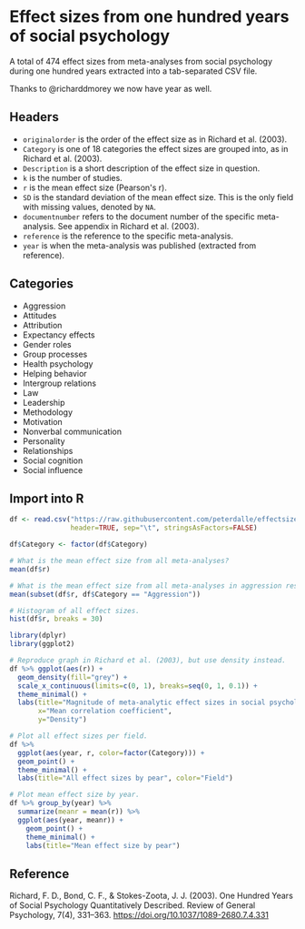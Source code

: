 # Effect sizes from one hundred years of social psychology

A total of 474 effect sizes from meta-analyses from social psychology during one hundred years extracted into a tab-separated CSV file.

Thanks to @richarddmorey we now have year as well.

## Headers

- `originalorder` is the order of the effect size as in Richard et al. (2003).
- `Category` is one of 18 categories the effect sizes are grouped into, as in Richard et al. (2003).
- `Description` is a short description of the effect size in question.
- `k` is the number of studies.
- `r` is the mean effect size (Pearson's r).
- `SD` is the standard deviation of the mean effect size. This is the only field with missing values, denoted by `NA`.
- `documentnumber` refers to the document number of the specific meta-analysis. See appendix in Richard et al. (2003).
- `reference` is the reference to the specific meta-analysis.
- `year` is when the meta-analysis was published (extracted from reference).

## Categories

- Aggression
- Attitudes
- Attribution
- Expectancy effects
- Gender roles
- Group processes
- Health psychology
- Helping behavior
- Intergroup relations
- Law
- Leadership
- Methodology
- Motivation
- Nonverbal communication
- Personality
- Relationships
- Social cognition
- Social influence  

## Import into R

```r
df <- read.csv("https://raw.githubusercontent.com/peterdalle/effectsizes/master/soc-psych.tsv",
               header=TRUE, sep="\t", stringsAsFactors=FALSE)

df$Category <- factor(df$Category)

# What is the mean effect size from all meta-analyses?
mean(df$r)

# What is the mean effect size from all meta-analyses in aggression research?
mean(subset(df$r, df$Category == "Aggression"))

# Histogram of all effect sizes.
hist(df$r, breaks = 30)

library(dplyr)
library(ggplot2)

# Reproduce graph in Richard et al. (2003), but use density instead.
df %>% ggplot(aes(r)) +
  geom_density(fill="grey") + 
  scale_x_continuous(limits=c(0, 1), breaks=seq(0, 1, 0.1)) +
  theme_minimal() +
  labs(title="Magnitude of meta-analytic effect sizes in social psychology",
       x="Mean correlation coefficient",
       y="Density")

# Plot all effect sizes per field.
df %>% 
  ggplot(aes(year, r, color=factor(Category))) +
  geom_point() + 
  theme_minimal() +
  labs(title="All effect sizes by pear", color="Field")

# Plot mean effect size by year.
df %>% group_by(year) %>%
  summarize(meanr = mean(r)) %>%
  ggplot(aes(year, meanr)) +
    geom_point() + 
    theme_minimal() +
    labs(title="Mean effect size by pear")    
```

## Reference
Richard, F. D., Bond, C. F., & Stokes-Zoota, J. J. (2003). One Hundred Years of Social Psychology Quantitatively Described. Review of General Psychology, 7(4), 331–363. <https://doi.org/10.1037/1089-2680.7.4.331>
